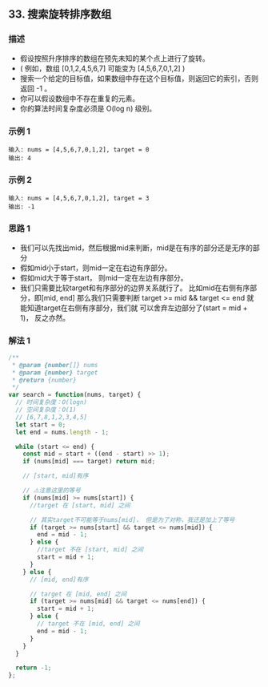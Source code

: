 <!--
 * @Author: your name
 * @Date: 2020-03-09 22:20:59
 * @LastEditTime: 2020-05-27 09:30:12
 * @LastEditors: Please set LastEditors
 * @Description: In User Settings Edit
 * @FilePath: /leetcode_fe/451-500/485_最大连续1的个数.md
 -->
## 33. 搜索旋转排序数组

### 描述
+ 假设按照升序排序的数组在预先未知的某个点上进行了旋转。
+ ( 例如，数组 [0,1,2,4,5,6,7] 可能变为 [4,5,6,7,0,1,2] )
+ 搜索一个给定的目标值，如果数组中存在这个目标值，则返回它的索引，否则返回 -1 。
+ 你可以假设数组中不存在重复的元素。
+ 你的算法时间复杂度必须是 O(log n) 级别。

### 示例 1
```
输入: nums = [4,5,6,7,0,1,2], target = 0
输出: 4
```

### 示例 2
```
输入: nums = [4,5,6,7,0,1,2], target = 3
输出: -1
```

### 思路 1
+ 我们可以先找出mid，然后根据mid来判断，mid是在有序的部分还是无序的部分
+ 假如mid小于start，则mid一定在右边有序部分。
+ 假如mid大于等于start， 则mid一定在左边有序部分。
+ 我们只需要比较target和有序部分的边界关系就行了。 比如mid在右侧有序部分，即[mid, end]
那么我们只需要判断 target >= mid && target <= end 就能知道target在右侧有序部分，我们就
可以舍弃左边部分了(start = mid + 1)， 反之亦然。


### 解法 1
```js
/**
 * @param {number[]} nums
 * @param {number} target
 * @return {number}
 */
var search = function(nums, target) {
  // 时间复杂度：O(logn)
  // 空间复杂度：O(1)
  // [6,7,8,1,2,3,4,5]
  let start = 0;
  let end = nums.length - 1;

  while (start <= end) {
    const mid = start + ((end - start) >> 1);
    if (nums[mid] === target) return mid;

    // [start, mid]有序

    // ️⚠️注意这里的等号
    if (nums[mid] >= nums[start]) {
      //target 在 [start, mid] 之间

      // 其实target不可能等于nums[mid]， 但是为了对称，我还是加上了等号
      if (target >= nums[start] && target <= nums[mid]) {
        end = mid - 1;
      } else {
        //target 不在 [start, mid] 之间
        start = mid + 1;
      }
    } else {
      // [mid, end]有序

      // target 在 [mid, end] 之间
      if (target >= nums[mid] && target <= nums[end]) {
        start = mid + 1;
      } else {
        // target 不在 [mid, end] 之间
        end = mid - 1;
      }
    }
  }

  return -1;
};

```

